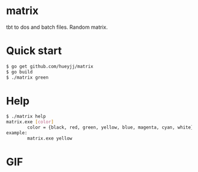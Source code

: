 # matrix
tbt to dos and batch files. Random matrix.

# Quick start
```bash
$ go get github.com/hueyjj/matrix
$ go build
$ ./matrix green
```

# Help
```bash
$ ./matrix help
matrix.exe [color]
        color = {black, red, green, yellow, blue, magenta, cyan, white}
example:
        matrix.exe yellow
```

# GIF